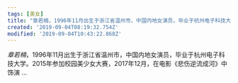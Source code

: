 ```yaml
---
tags: [美女]
title: "章若楠，1996年11月出生于浙江省温州市，中国内地女演员，毕业于杭州电子科技大学。2015年参加校园美少女大赛，2017年12月，在电影《悲伤逆流成河》中饰演\_..."
created: '2019-09-04T08:19:32.754Z'
modified: '2019-09-04T10:43:22.868Z'
---
```


*章若楠*，1996年11月出生于浙江省温州市，中国内地女演员，毕业于杭州电子科技大学。2015年参加校园美少女大赛，2017年12月，在电影《悲伤逆流成河》中饰演 ...

